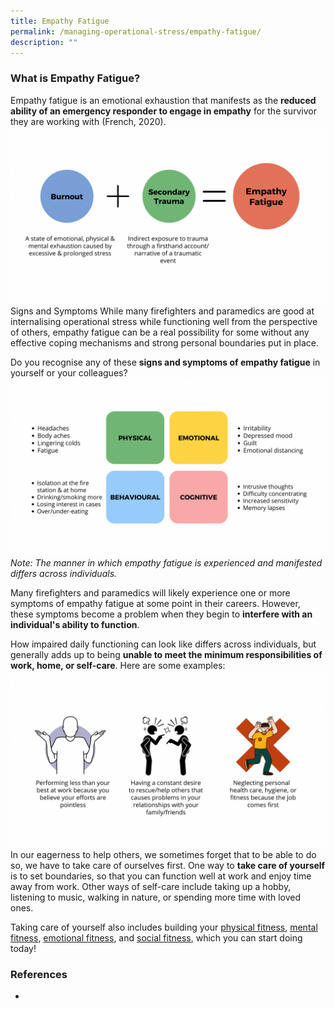 ```yaml
---
title: Empathy Fatigue
permalink: /managing-operational-stress/empathy-fatigue/
description: ""
---
```

### What is Empathy Fatigue?
Empathy fatigue is an emotional exhaustion that manifests as the **reduced ability of an emergency responder to engage in empathy** for the survivor they are working with (French, 2020). 
![](/images/empathy%20fatigue%201.png)
Signs and Symptoms
While many firefighters and paramedics are good at internalising operational stress while functioning well from the perspective of others, empathy fatigue can be a real possibility for some without any effective coping mechanisms and strong personal boundaries put in place. 

Do you recognise any of these **signs and symptoms of empathy fatigue** in yourself or your colleagues?
![](/images/empathy%20fatigue%202.png) *Note: The manner in which empathy fatigue is experienced and manifested differs across individuals.*

Many firefighters and paramedics will likely experience one or more symptoms of empathy fatigue at some point in their careers. However, these symptoms become a problem when they begin to **interfere with an individual's ability to function**. 

How impaired daily functioning can look like differs across individuals, but generally adds up to being **unable to meet the minimum responsibilities of work, home, or self-care**. Here are some examples: ![](/images/empathy%20fatigue%203.png)
In our eagerness to help others, we sometimes forget that to be able to do so, we have to take care of ourselves first. One way to **take care of yourself** is to set boundaries, so that you can function well at work and enjoy time away from work. Other ways of self-care include taking up a hobby, listening to music, walking in nature, or spending more time with loved ones.

Taking care of yourself also includes building your [physical fitness](/being-a-resilient-responder/physical-fitness), [mental fitness](/being-a-resilient-responder/mental-fitness), [emotional fitness](/being-a-resilient-responder/emotional-fitness), and [social fitness](/being-a-resilient-responder/social-fitness), which you can start doing today!

### References
* 